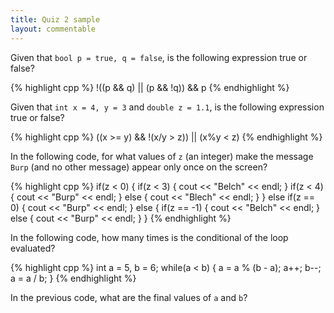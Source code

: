 ```yaml
---
title: Quiz 2 sample
layout: commentable
---
```


Given that `bool p = true, q = false`, is the following expression true or
false?

{% highlight cpp %}
!((p && q) || (p && !q)) && p
{% endhighlight %}

Given that `int x = 4, y = 3` and `double z = 1.1`, is the following expression
true or false?

{% highlight cpp %}
((x >= y) && !(x/y > z)) || (x%y < z)
{% endhighlight %}

In the following code, for what values of `z` (an integer) make the message
`Burp` (and no other message) appear only once on the screen?

{% highlight cpp %}
if(z < 0)
{
    if(z < 3)
    {
        cout << "Belch" << endl;
    }
    if(z < 4)
    {
        cout << "Burp" << endl;
    }
    else
    {
        cout << "Blech" << endl;
    }
}
else if(z == 0)
{
    cout << "Burp" << endl;
}
else
{
    if(z == -1)
    {
        cout << "Belch" << endl;
    }
    else
    {
        cout << "Burp" << endl;
    }
}
{% endhighlight %}

In the following code, how many times is the conditional of the loop evaluated?

{% highlight cpp %}
int a = 5, b = 6;
while(a < b)
{
    a = a % (b - a);
    a++;
    b--;
    a = a / b;
}
{% endhighlight %}

In the previous code, what are the final values of `a` and `b`?


